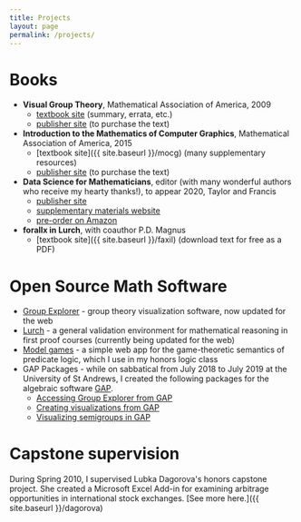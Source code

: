 ```yaml
---
title: Projects
layout: page
permalink: /projects/
---
```


# Books

 * **Visual Group Theory**, Mathematical Association of America, 2009
    * [textbook site](http://web.bentley.edu/empl/c/ncarter/vgt) (summary, errata, etc.)
    * [publisher site](https://bookstore.ams.org/clrm-32/) (to purchase the text)
 * **Introduction to the Mathematics of Computer Graphics**, Mathematical Association of America, 2015
    * [textbook site]({{ site.baseurl }}/mocg) (many supplementary resources)
    * [publisher site](https://bookstore.ams.org/clrm-51) (to purchase the text)
 * **Data Science for Mathematicians**, editor (with many wonderful authors who receive my hearty thanks!), to appear 2020, Taylor and Francis
    * [publisher site](https://www.taylorfrancis.com/books/9780429398292)
    * [supplementary materials website](https://ds4m.github.io)
    * [pre-order on Amazon](https://www.amazon.com/Science-Mathematicians-Chapman-Handbooks-Mathematics/dp/0367027054/)
 * **forallx in Lurch**, with coauthor P.D. Magnus
    * [textbook site]({{ site.baseurl }}/faxil) (download text for free as a PDF)

# Open Source Math Software

 * [Group Explorer](http://nathancarter.github.io/group-explorer) -
   group theory visualization software, now updated for the web
 * [Lurch](http://lurchmath.org) - a general validation
   environment for mathematical reasoning in first proof courses
   (currently being updated for the web)
 * [Model games](https://nathancarter.github.io/model-games/) -
   a simple web app for the game-theoretic semantics of predicate
   logic, which I use in my honors logic class
 * GAP Packages - while on sabbatical from July 2018 to July 2019 at the
   University of St Andrews, I created the following packages for the algebraic
   software [GAP](https://www.gap-system.org).
    * [Accessing Group Explorer from GAP](https://nathancarter.github.io/gap-pkg-groupexplorer/)
    * [Creating visualizations from GAP](https://nathancarter.github.io/jupyterviz/)
    * [Visualizing semigroups in GAP](https://nathancarter.github.io/semigroupviz/)

# Capstone supervision

During Spring 2010, I supervised Lubka Dagorova's honors
capstone project. She created a Microsoft Excel Add-in for
examining arbitrage opportunities in international stock
exchanges. [See more here.]({{ site.baseurl }}/dagorova)

